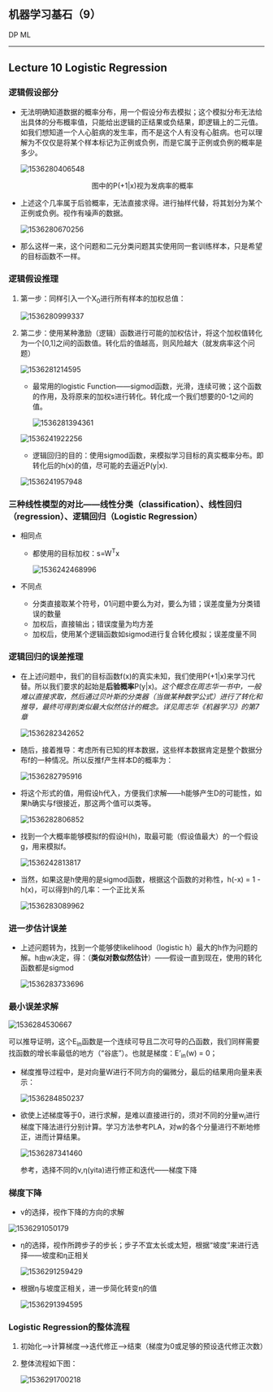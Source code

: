 ## 机器学习基石（9）

DP ML

---

## Lecture 10 Logistic Regression

### 逻辑假设部分

- 无法明确知道数据的概率分布，用一个假设分布去模拟；这个模拟分布无法给出具体的分布概率值，只能给出逻辑的正结果或负结果，即逻辑上的二元值。如我们想知道一个人心脏病的发生率，而不是这个人有没有心脏病。也可以理解为不仅仅是将某个样本标记为正例或负例，而是它属于正例或负例的概率是多少。

  ![1536280406548](assets/1536280406548.png)

   <center>图中的P(+1|x)视为发病率的概率</center>

- 上述这个几率属于后验概率，无法直接求得。进行抽样代替，将其划分为某个正例或负例。视作有噪声的数据。

  ![1536280670256](assets/1536280670256.png)

- 那么这样一来，这个问题和二元分类问题其实使用同一套训练样本，只是希望的目标函数不一样。

### 逻辑假设推理

1. 第一步：同样引入一个X<sub>0</sub>进行所有样本的加权总值：

   ![1536280999337](assets/1536280999337.png)

2. 第二步：使用某种激励（逻辑）函数进行可能的加权估计，将这个加权值转化为一个[0,1]之间的函数值。转化后的值越高，则风险越大（就发病率这个问题）

   ![1536281214595](assets/1536281214595.png)

   - 最常用的logistic Function——sigmod函数，光滑，连续可微；这个函数的作用，及将原来的加权s进行转化。转化成一个我们想要的0-1之间的值。

     ![1536281394361](assets/1536281394361.png)

   ![1536241922256](assets/1536241922256.png)    

   - 逻辑回归的目的：使用sigmod函数，来模拟学习目标的真实概率分布。即转化后的h(x)的值，尽可能的去逼近P(y|x).

   ![1536241957948](assets/1536241957948.png)    

 	

### 三种线性模型的对比——线性分类（classification）、线性回归（regression）、逻辑回归（Logistic Regression）

- 相同点

  - 都使用的目标加权：s=W<sup>T</sup>x

    ![1536242468996](assets/1536242468996.png)

- 不同点

  - 分类直接取某个符号，01问题中要么为对，要么为错；误差度量为分类错误的数量
  - 加权后，直接输出；错误度量为均方差
  - 加权后，使用某个逻辑函数如sigmod进行复合转化模拟；误差度量不同

### 逻辑回归的误差推理

- 在上述问题中，我们的目标函数f(x)的真实未知，我们使用P(+1|x)来学习代替。所以我们要求的起始是**后验概率**P(y|x)。*这个概念在周志华一书中，一般难以直接求取，然后通过贝叶斯的分类器（当做某种数学公式）进行了转化和推导，最终可得到类似最大似然估计的概念。详见周志华《机器学习》的第7章*

  ![1536282342652](assets/1536282342652.png)

- 随后，接着推导：考虑所有已知的样本数据，这些样本数据肯定是整个数据分布f的一种情况。所以反推f产生样本D的概率为：

  ![1536282795916](assets/1536282795916.png)

- 将这个形式的值，用假设h代入，方便我们求解——h能够产生D的可能性，如果h确实与f很接近，那这两个值可以类等。

  ![1536282806852](assets/1536282806852.png)

- 找到一个大概率能够模拟f的假设H(h)，取最可能（假设值最大）的一个假设g，用来模拟f。

  ![1536242813817](assets/1536242813817.png)

- 当然，如果这是h使用的是sigmod函数，根据这个函数的对称性，h(-x) = 1 -  h(x)，可以得到h的几率：一个正比关系

  ![1536283089962](assets/1536283089962.png)



### 进一步估计误差

- 上述问题转为，找到一个能够使likelihood（logistic h）最大的h作为问题的解。h由w决定，得：（**类似对数似然估计**）——假设一直到现在，使用的转化函数都是sigmod

  ![1536283733696](assets/1536283733696.png)


### 最小误差求解

![1536284530667](assets/1536284530667.png)

可以推导证明，这个E<sub>in</sub>函数是一个连续可导且二次可导的凸函数，我们同样需要找函数的增长率最低的地方（“谷底”）。也就是梯度：E’<sub>in</sub>(w) = 0；

- 梯度推导过程中，是对向量W进行不同方向的偏微分，最后的结果用向量来表示：

  ![1536284850237](assets/1536284850237.png)

- 欲使上述梯度等于0，进行求解，是难以直接进行的，须对不同的分量w<sub>i</sub>进行梯度下降法进行分别计算。学习方法参考PLA，对w的各个分量进行不断地修正，进而计算结果。

  ![1536287341460](assets/1536287341460.png)

  参考，选择不同的v,η(yita)进行修正和迭代——梯度下降



### 梯度下降

- v的选择，视作下降的方向的求解

![1536291050179](assets/1536291050179.png)

- η的选择，视作所跨步子的步长；步子不宜太长或太短，根据“坡度”来进行选择——坡度和η正相关

  ![1536291259429](assets/1536291259429.png)

- 根据η与坡度正相关，进一步简化转变η的值

  ![1536291394595](assets/1536291394595.png)



### Logistic Regression的整体流程

1. 初始化——>计算梯度——>迭代修正——>结束（梯度为0或足够的预设迭代修正次数）

2. 整体流程如下图：

   ![1536291700218](assets/1536291700218.png)

